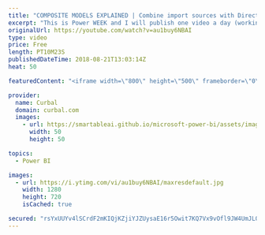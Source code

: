 ```yaml
---
title: "COMPOSITE MODELS EXPLAINED | Combine import sources with Direct Query in Power BI"
excerpt: "This is Power WEEK and I will publish one video a day (working days)!  In today's video we go through what the new composite models are in Power BI after the Power BI team released them in the July 2018 Power BI Desktop Update.  Composite models allow you to combine import sources with Direct query,"
originalUrl: https://youtube.com/watch?v=au1buy6NBAI
type: video
price: Free
length: PT10M23S
publishedDateTime: 2018-08-21T13:03:14Z
heat: 50

featuredContent: "<iframe width=\"800\" height=\"500\" frameborder=\"0\" src=\"https://www.youtube.com/embed/au1buy6NBAI\" allow=\"accelerometer; autoplay; encrypted-media; gyroscope; picture-in-picture\" allowfullscreen></iframe>"

provider:
  name: Curbal
  domain: curbal.com
  images:
    - url: https://smartableai.github.io/microsoft-power-bi/assets/images/organizations/curbal.com-50x50.jpg
      width: 50
      height: 50

topics:
  - Power BI

images:
  - url: https://i.ytimg.com/vi/au1buy6NBAI/maxresdefault.jpg
    width: 1280
    height: 720
    isCached: true

secured: "rsYxUUYv4lSCrdF2mKIQjKZjiYJZUysaE16r5Owit7KQ7Vx9vOfl9JW4UmJL0n3BslomdnsrQ//RRPJiz9P7MBEsUejM07S3u8reSBwiLtuxpsCowK24rXfTRyATFYTDbYMJ49T8Tt8oaqMSZU98yWJ2aek9IDyY3tzvk7WBBiYsXoelQfHgFfQlN0zT3zwOk7XTpDGz4LqZ+Fh8o7jbJipHd9EmWyHroJ1vGKbjGMxvt8MsgVU0gtlnwnVUDFkg9QO2+MC+AQPVyO7ZCw0R0eKCW8pZl+gTnyzx7vQkzy676ZMpM1YD5KaoTAElHJTN2oG9ctVaBuLNtgo+52ANFdFRRA+5rbbsVY+Dr7tS6Ht/MJ5nIx2sC194IVXgd2IsuZ21mwvHaTacoNjHpKUBHffmcKkkEatLRCt640AawZQ=;mUKnWcfcnjPW7fVerA0egA=="
---
```


